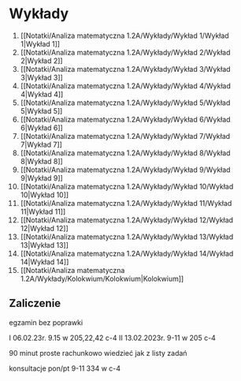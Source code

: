 # Wykłady
1. [[Notatki/Analiza matematyczna 1.2A/Wykłady/Wykład 1/Wykład 1|Wykład 1]]
2. [[Notatki/Analiza matematyczna 1.2A/Wykłady/Wykład 2/Wykład 2|Wykład 2]]
3. [[Notatki/Analiza matematyczna 1.2A/Wykłady/Wykład 3/Wykład 3|Wykład 3]]
4. [[Notatki/Analiza matematyczna 1.2A/Wykłady/Wykład 4/Wykład 4|Wykład 4]]
5. [[Notatki/Analiza matematyczna 1.2A/Wykłady/Wykład 5/Wykład 5|Wykład 5]]
6. [[Notatki/Analiza matematyczna 1.2A/Wykłady/Wykład 6/Wykład 6|Wykład 6]]
7. [[Notatki/Analiza matematyczna 1.2A/Wykłady/Wykład 7/Wykład 7|Wykład 7]]
8. [[Notatki/Analiza matematyczna 1.2A/Wykłady/Wykład 8/Wykład 8|Wykład 8]]
9. [[Notatki/Analiza matematyczna 1.2A/Wykłady/Wykład 9/Wykład 9|Wykład 9]]
10. [[Notatki/Analiza matematyczna 1.2A/Wykłady/Wykład 10/Wykład 10|Wykład 10]]
11. [[Notatki/Analiza matematyczna 1.2A/Wykłady/Wykład 11/Wykład 11|Wykład 11]]
12. [[Notatki/Analiza matematyczna 1.2A/Wykłady/Wykład 12/Wykład 12|Wykład 12]]
13. [[Notatki/Analiza matematyczna 1.2A/Wykłady/Wykład 13/Wykład 13|Wykład 13]]
14. [[Notatki/Analiza matematyczna 1.2A/Wykłady/Wykład 14/Wykład 14|Wykład 14]]
15. [[Notatki/Analiza matematyczna 1.2A/Wykłady/Kolokwium/Kolokwium|Kolokwium]]

## Zaliczenie
egzamin bez poprawki 

I 06.02.23r. 9.15 w 205,22,42 c-4
II 13.02.2023r. 9-11 w 205 c-4

90 minut proste rachunkowo  wiedzieć jak
z listy zadań

konsultacje pon/pt 9-11 334 w c-4